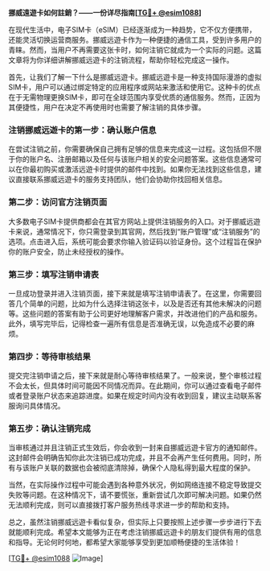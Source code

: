 **挪威遠遊卡如何註銷？——一份详尽指南[[TG💪+ @esim1088](https://t.me/s/esim1088)]**

在现代生活中，电子SIM卡（eSIM）已经逐渐成为一种趋势，它不仅方便携带，还能灵活切换运营商服务。挪威远遊卡作为一种便捷的通信工具，受到许多用户的青睐。然而，当用户不再需要这张卡时，如何注销它就成为一个实际的问题。这篇文章将为你详细讲解挪威远遊卡的注销流程，帮助你轻松完成这一操作。

首先，让我们了解一下什么是挪威远遊卡。挪威远遊卡是一种支持国际漫游的虚拟SIM卡，用户可以通过绑定特定的应用程序或网站来激活和使用它。这种卡的优点在于无需物理更换SIM卡，即可在全球范围内享受优质的通信服务。然而，正因为其便捷性，用户在决定不再使用时也需要了解注销的具体步骤。

### 注销挪威远遊卡的第一步：确认账户信息

在尝试注销之前，你需要确保自己拥有足够的信息来完成这一过程。这包括但不限于你的账户名、注册邮箱以及任何与该账户相关的安全问题答案。这些信息通常可以在你最初购买或激活远遊卡时提供的邮件中找到。如果你无法找到这些信息，建议直接联系挪威远遊卡的服务支持团队，他们会协助你找回相关信息。

### 第二步：访问官方注销页面

大多数电子SIM卡提供商都会在其官方网站上提供注销服务的入口。对于挪威远遊卡来说，通常情况下，你只需登录到其官网，然后找到“账户管理”或“注销服务”的选项。点击进入后，系统可能会要求你输入验证码以验证身份。这个过程旨在保护你的账户安全，防止未经授权的操作。

### 第三步：填写注销申请表

一旦成功登录并进入注销页面，接下来就是填写注销申请表了。在这里，你需要回答几个简单的问题，比如为什么选择注销这张卡，以及是否还有其他未解决的问题等。这些问题的答案有助于公司更好地理解客户需求，并改进他们的产品和服务。此外，填写完毕后，记得检查一遍所有信息是否准确无误，以免造成不必要的麻烦。

### 第四步：等待审核结果

提交完注销申请之后，接下来就是耐心等待审核结果了。一般来说，整个审核过程不会太长，但具体时间可能因不同情况而异。在此期间，你可以通过查看电子邮件或者登录账户状态来追踪进度。如果在规定时间内没有收到回复，建议主动联系客服询问具体情况。

### 第五步：确认注销完成

当审核通过并且注销正式生效后，你会收到一封来自挪威远遊卡官方的通知邮件。这封邮件会明确告知你此次注销已成功完成，并且不会再产生任何费用。同时，所有与该账户关联的数据也会被彻底清除掉，确保个人隐私得到最大程度的保护。

当然，在实际操作过程中可能会遇到各种意外状况，例如网络连接不稳定导致提交失败等问题。在这种情况下，请不要慌张，重新尝试几次即可解决问题。如果仍然无法顺利完成，则可以直接拨打客户服务热线寻求进一步的帮助和支持。

总之，虽然注销挪威远遊卡看似复杂，但实际上只要按照上述步骤一步步进行下去就能顺利完成。希望本文能够为正在考虑注销挪威远遊卡的朋友们提供有用的信息和指导。无论何时何地，都希望大家能够享受到更加顺畅便捷的生活体验！

[[TG💪+ @esim1088](https://t.me/s/esim1088) ![Image](https://i.postimg.cc/4NQfJmqS/Snipaste-2025-05-13-00-14-12.png)]